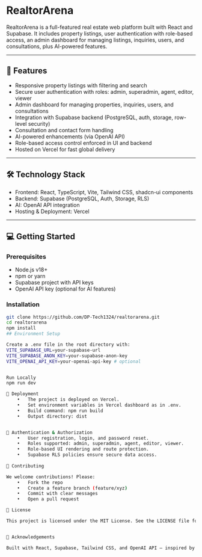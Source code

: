 # RealtorArena

RealtorArena is a full-featured real estate web platform built with React and Supabase. It includes property listings, user authentication with role-based access, an admin dashboard for managing listings, inquiries, users, and consultations, plus AI-powered features.

---

## 🚀 Features

- Responsive property listings with filtering and search  
- Secure user authentication with roles: admin, superadmin, agent, editor, viewer  
- Admin dashboard for managing properties, inquiries, users, and consultations  
- Integration with Supabase backend (PostgreSQL, auth, storage, row-level security)  
- Consultation and contact form handling  
- AI-powered enhancements (via OpenAI API)  
- Role-based access control enforced in UI and backend  
- Hosted on Vercel for fast global delivery  

---

## 🛠 Technology Stack

- Frontend: React, TypeScript, Vite, Tailwind CSS, shadcn-ui components  
- Backend: Supabase (PostgreSQL, Auth, Storage, RLS)  
- AI: OpenAI API integration  
- Hosting & Deployment: Vercel  

---

## 💻 Getting Started

### Prerequisites

- Node.js v18+  
- npm or yarn  
- Supabase project with API keys  
- OpenAI API key (optional for AI features)  

### Installation

```bash
git clone https://github.com/DP-Tech1324/realtorarena.git
cd realtorarena
npm install
## Environment Setup

Create a .env file in the root directory with:
VITE_SUPABASE_URL=your-supabase-url
VITE_SUPABASE_ANON_KEY=your-supabase-anon-key
VITE_OPENAI_API_KEY=your-openai-api-key # optional


Run Locally
npm run dev

🚀 Deployment
	•	The project is deployed on Vercel.
	•	Set environment variables in Vercel dashboard as in .env.
	•	Build command: npm run build
	•	Output directory: dist


🔐 Authentication & Authorization
	•	User registration, login, and password reset.
	•	Roles supported: admin, superadmin, agent, editor, viewer.
	•	Role-based UI rendering and route protection.
	•	Supabase RLS policies ensure secure data access.
    
🤝 Contributing

We welcome contributions! Please:
	•	Fork the repo
	•	Create a feature branch (feature/xyz)
	•	Commit with clear messages
	•	Open a pull request

📄 License

This project is licensed under the MIT License. See the LICENSE file for details.


🙏 Acknowledgements

Built with React, Supabase, Tailwind CSS, and OpenAI API — inspired by modern real estate platforms.

